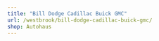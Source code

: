 ```yaml
---
title: "Bill Dodge Cadillac Buick GMC"
url: /westbrook/bill-dodge-cadillac-buick-gmc/
shop: Autohaus
---
```

